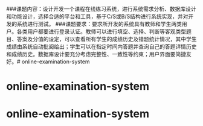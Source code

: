 ###课题内容：设计开发一个课程在线练习系统，进行系统需求分析、数据库设计和功能设计，选择合适的平台和工具，基于C/S或B/S结构进行系统实现，并对开发的系统进行测试。
###课题要求：要求所开发的系统具有教师和学生两类用户。各类用户都要进行登录认证。教师可以进行填空、选择、判断等客观类型题目、答案及分值的设定，可以查看所有学生的成绩历史及错题统计情况，其中学生成绩由系统自动批阅给出；学生可以在指定时间内答题并查询自己的答题详情历史和成绩历史。数据库设计要充分考虑完整性、一致性等约束；用户界面要简捷友好。# online-examination-system
# online-examination-system
# online-examination-system

